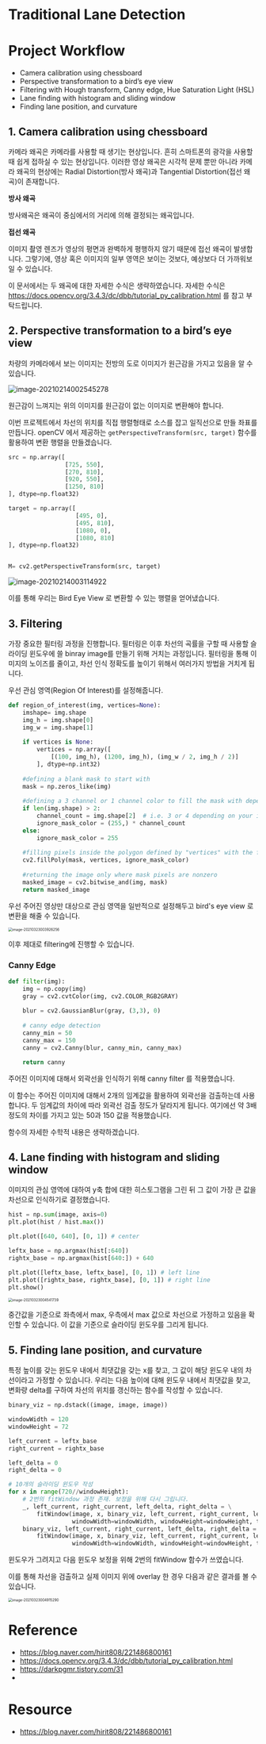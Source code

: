 # Traditional Lane Detection



# Project Workflow

- Camera calibration using chessboard
- Perspective transformation to a bird’s eye view
- Filtering with Hough transform, Canny edge, Hue Saturation Light (HSL)
- Lane finding with histogram and sliding window
- Finding lane position, and curvature

## 1. Camera calibration using chessboard

카메라 왜곡은 카메라를 사용할 때 생기는 현상입니다. 흔히 스마트폰의 광각을 사용할 때 쉽게 접하실 수 있는 현상입니다. 이러한 영상 왜곡은 시각적 문제 뿐만 아니라 카메라 왜곡의 현상에는 Radial Distortion(방사 왜곡)과 Tangential Distortion(접선 왜곡)이 존재합니다.

**방사 왜곡**

방사왜곡은 왜곡이 중심에서의 거리에 의해 결정되는 왜곡입니다.

**접선 왜곡**

이미지 촬영 렌즈가 영상의 평면과 완벽하게 평행하지 않기 때문에 접선 왜곡이 발생합니다. 그렇기에, 영상 혹은 이미지의 일부 영역은 보이는 것보다, 예상보다 더 가까워보일 수 있습니다.

이 문서에서는 두 왜곡에 대한 자세한 수식은 생략하였습니다. 
자세한 수식은 https://docs.opencv.org/3.4.3/dc/dbb/tutorial_py_calibration.html 를 참고 부탁드립니다.





## 2. Perspective transformation to a bird’s eye view

차량의 카메라에서 보는 이미지는 전방의 도로 이미지가 원근감을 가지고 있음을 알 수 있습니다.

![image-20210214002545278](readme/camera_shot.png)

원근감이 느껴지는 위의 이미지를 원근감이 없는 이미지로 변환해야 합니다.

이번 프로젝트에서 차선의 위치를 직접 행렬형태로 소스를 잡고 일직선으로 만들 좌표를 만듭니다.
openCV 에서 제공하는 ```getPerspectiveTransform(src, target)``` 함수를 활용하여 변환 행렬을 만들겠습니다.



```python
src = np.array([
                [725, 550],
                [270, 810],
                [920, 550],
                [1250, 810]
], dtype=np.float32)

target = np.array([
                   [495, 0],
                   [495, 810],
                   [1080, 0],
                   [1080, 810]
], dtype=np.float32)


M= cv2.getPerspectiveTransform(src, target)
```



![image-20210214003114922](readme/bird_eye_view.png)



이를 통해 우리는 Bird Eye View 로 변환할 수 있는 행렬을 얻어냈습니다.



## 3. Filtering

가장 중요한 필터링 과정을 진행합니다. 필터링은 이후 차선의 곡률을 구할 때 사용할 슬라이딩 윈도우에 쓸 binray image를 만들기 위해 거치는 과정입니다. 
필터링을 통해 이미지의 노이즈를 줄이고, 차선 인식 정확도를 높이기 위해서 여러가지 방법을 거치게 됩니다.

우선 관심 영역(Region Of Interest)를 설정해줍니다.

```python
def region_of_interest(img, vertices=None):
    imshape= img.shape
    img_h = img.shape[0]
    img_w = img.shape[1]
    
    if vertices is None:
        vertices = np.array([
            [(100, img_h), (1200, img_h), (img_w / 2, img_h / 2)]
        ], dtype=np.int32)
        
    #defining a blank mask to start with
    mask = np.zeros_like(img)   
    
    #defining a 3 channel or 1 channel color to fill the mask with depending on the input image
    if len(img.shape) > 2:
        channel_count = img.shape[2]  # i.e. 3 or 4 depending on your image
        ignore_mask_color = (255,) * channel_count
    else:
        ignore_mask_color = 255
        
    #filling pixels inside the polygon defined by "vertices" with the fill color    
    cv2.fillPoly(mask, vertices, ignore_mask_color)
    
    #returning the image only where mask pixels are nonzero
    masked_image = cv2.bitwise_and(img, mask)
    return masked_image
```

우선 주어진 영상만 대상으로 관심 영역을 일반적으로 설정해두고 bird's eye view 로 변환을 해줄 수 있습니다.

<img src="readme/masked_image.png" alt="image-20210323003926256" style="zoom:50%;" />

이후 제대로 filtering에 진행할 수 있습니다.



### Canny Edge

```python
def filter(img):
    img = np.copy(img)
    gray = cv2.cvtColor(img, cv2.COLOR_RGB2GRAY)
    
    blur = cv2.GaussianBlur(gray, (3,3), 0)
    
    # canny edge detection
    canny_min = 50
    canny_max = 150
    canny = cv2.Canny(blur, canny_min, canny_max)

    return canny
```

주어진 이미지에 대해서 외곽선을 인식하기 위해 canny filter 를 적용했습니다.

이 함수는 주어진 이미지에 대해서 2개의 임계값을 활용하여 외곽선을 검출하는데 사용합니다. 두 임계값의 차이에 따라 외곽선 검출 정도가 달라지게 됩니다. 여기에선 약 3배정도의 차이를 가지고 있는 50과 150 값을 적용했습니다.

함수의 자세한 수학적 내용은 생략하겠습니다.



## 4. Lane finding with histogram and sliding window

이미지의 관심 영역에 대하여 y축 합에 대한 히스토그램을 그린 뒤 그 값이 가장 큰 값을 차선으로 인식하기로 결정했습니다. 

```python
hist = np.sum(image, axis=0)
plt.plot(hist / hist.max())

plt.plot([640, 640], [0, 1]) # center

leftx_base = np.argmax(hist[:640])
rightx_base = np.argmax(hist[640:]) + 640

plt.plot([leftx_base, leftx_base], [0, 1]) # left line
plt.plot([rightx_base, rightx_base], [0, 1]) # right line
plt.show()
```

<img src="readme/lane_histogram.png" alt="image-20210323004541739" style="zoom:50%;" />

중간값을 기준으로 좌측에서 max, 우측에서 max 값으로 차선으로 가정하고 있음을 확인할 수 있습니다. 이 값을 기준으로 슬라이딩 윈도우를 그리게 됩니다. 



## 5. Finding lane position, and curvature

특정 높이를 갖는 윈도우 내에서 최댓값을 갖는 x를 찾고, 그 값이 해당 윈도우 내의 차선이라고 가정할 수 있습니다. 우리는 다음 높이에 대해 윈도우 내에서 최댓값을 찾고, 변화량 delta를 구하여 차선의 위치를 갱신하는 함수를 작성할 수 있습니다.

```python
binary_viz = np.dstack((image, image, image))

windowWidth = 120
windowHeight = 72

left_current = leftx_base
right_current = rightx_base

left_delta = 0
right_delta = 0

# 10개의 슬라이딩 윈도우 작성
for x in range(720//windowHeight):
    # 2번의 fitWindow 과정 존재. 보정을 위해 다시 그립니다.
    _, left_current, right_current, left_delta, right_delta = \
        fitWindow(image, x, binary_viz, left_current, right_current, left_delta, right_delta, \
                  windowWidth=windowWidth, windowHeight=windowHeight, thresh=10)
    binary_viz, left_current, right_current, left_delta, right_delta = \
        fitWindow(image, x, binary_viz, left_current, right_current, left_delta, right_delta, \
                  windowWidth=windowWidth, windowHeight=windowHeight, thresh=10)


```

윈도우가 그려지고 다음 윈도우 보정을 위해 2번의 fitWindow 함수가 쓰였습니다.

이를 통해 차선을 검출하고 실제 이미지 위에 overlay 한 경우 다음과 같은 결과를 볼 수 있습니다.

<img src="readme/overlay_lane.png" alt="image-20210323004915290" style="zoom:50%;" />













# Reference

- https://blog.naver.com/hirit808/221486800161
- https://docs.opencv.org/3.4.3/dc/dbb/tutorial_py_calibration.html
- https://darkpgmr.tistory.com/31
- 

# Resource

- https://blog.naver.com/hirit808/221486800161